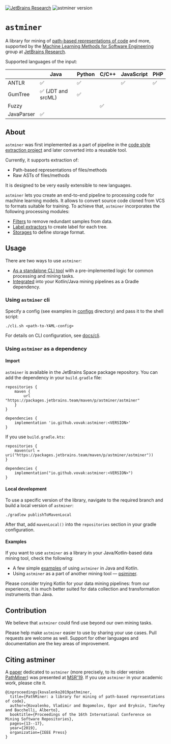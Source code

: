 [![JetBrains Research](https://jb.gg/badges/research.svg)](https://confluence.jetbrains.com/display/ALL/JetBrains+on+GitHub)
![astminer version](https://img.shields.io/badge/astminer-v0.7.0-blue)

# `astminer`
A library for mining of [path-based representations of code](https://arxiv.org/pdf/1803.09544.pdf) and more,
supported by the
[Machine Learning Methods for Software Engineering](https://research.jetbrains.org/groups/ml_methods)
group at [JetBrains Research](https://research.jetbrains.org).

Supported languages of the input:

|         | Java | Python | C/C++ | JavaScript | PHP |
|---------|------|--------|-------|------------|-----|
| ANTLR   | ✅    | ✅      |       | ✅          | ✅   |
| GumTree | ✅ (JDT and srcML)    | ✅      |       |            |     |
| Fuzzy   |      |        | ✅     |            |     |
| JavaParser | ✅ |        |        |             |      |



## About
`astminer` was first implemented as a part of pipeline in the
[code style extraction project](https://arxiv.org/abs/2002.03997) and later converted into a reusable tool.

Currently, it supports extraction of:
* Path-based representations of files/methods
* Raw ASTs of files/methods

It is designed to be very easily extensible to new languages.

`astminer` lets you create an end-to-end pipeline to processing code for machine learning models.
It allows to convert source code cloned from VCS to formats suitable for training.
To achieve that, `astminer` incorporates the following processing modules:
- [Filters](./docs/filters.md) to remove redundant samples from data.
- [Label extractors](./docs/label_extractors.md) to create label for each tree.
- [Storages](./docs/storages.md) to define storage format.

## Usage
There are two ways to use `astminer`:

- [As a standalone CLI tool](#using-astminer-cli) with a pre-implemented logic for common processing and mining tasks.
- [Integrated](#using-astminer-as-a-dependency) into your Kotlin/Java mining pipelines as a Gradle dependency.

### Using `astminer` cli

Specify a config (see examples in [configs](./configs) directory) and pass it to the shell script:
```shell
./cli.sh <path-to-YAML-config>
```

For details on CLI configuration, see [docs/cli](./docs/cli.md).

### Using `astminer` as a dependency

#### Import

`astminer` is available in the JetBrains Space package repository. You can add the dependency in your `build.gradle` file:
```
repositories {
    maven {
        url "https://packages.jetbrains.team/maven/p/astminer/astminer"
    }
}

dependencies {
    implementation 'io.github.vovak:astminer:<VERSION>'
}
```

If you use `build.gradle.kts`:
```
repositories {
    maven(url = uri("https://packages.jetbrains.team/maven/p/astminer/astminer"))
}

dependencies {
    implementation("io.github.vovak:astminer:<VERSION>")
}
```

#### Local development

To use a specific version of the library, navigate to the required branch and build a local version of `astminer`:
```shell
./gradlew publishToMavenLocal
```
After that, add `mavenLocal()` into the `repositories` section in your gradle configuration.

#### Examples

If you want to use `astminer` as a library in your Java/Kotlin-based data mining tool, check the following:

* A few simple [examples](src/examples) of using `astminer` in Java and Kotlin.
* Using `astminer` as a part of another mining tool — [psiminer](https://github.com/JetBrains-Research/psiminer).

Please consider trying Kotlin for your data mining pipelines: from our experience, it is much better suited for data collection and transformation instruments than Java.

## Contribution

We believe that `astminer` could find use beyond our own mining tasks.

Please help make `astminer` easier to use by sharing your use cases. Pull requests are welcome as well.
Support for other languages and documentation are the key areas of improvement.

## Citing astminer

A [paper](https://zenodo.org/record/2595271) dedicated to `astminer` (more precisely, to its older version [PathMiner](https://github.com/vovak/astminer/tree/pathminer)) was presented at [MSR'19](https://2019.msrconf.org/). 
If you use `astminer` in your academic work, please cite it.
```
@inproceedings{kovalenko2019pathminer,
  title={PathMiner: a library for mining of path-based representations of code},
  author={Kovalenko, Vladimir and Bogomolov, Egor and Bryksin, Timofey and Bacchelli, Alberto},
  booktitle={Proceedings of the 16th International Conference on Mining Software Repositories},
  pages={13--17},
  year={2019},
  organization={IEEE Press}
}
```
